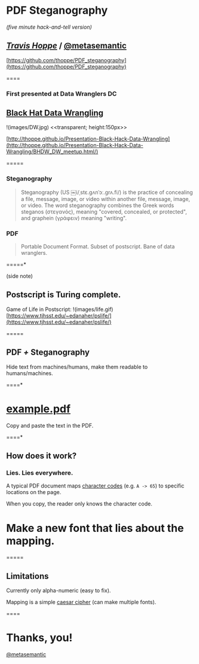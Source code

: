 # PDF Steganography
_(five minute hack-and-tell version)_

*[Travis Hoppe](http://thoppe.github.io/)* / [@metasemantic](https://twitter.com/metasemantic)
----------
[https://github.com/thoppe/PDF_steganography](https://github.com/thoppe/PDF_steganography)

====

### First presented at Data Wranglers DC
## [Black Hat Data Wrangling](http://www.meetup.com/Data-Wranglers-DC/events/225710555/)
!(images/DW.jpg) <<transparent; height:150px>>


[http://thoppe.github.io/Presentation-Black-Hack-Data-Wrangling](http://thoppe.github.io/Presentation-Black-Hack-Data-Wrangling/BHDW_DW_meetup.html/)

=====

### Steganography

> Steganography (US ￼i/ˌstɛ.ɡʌnˈɔː.ɡrʌ.fi/) is the practice of concealing a file, message, image, or video within another file, message, image, or video. The word steganography combines the Greek words steganos (στεγανός), meaning "covered, concealed, or protected", and graphein (γράφειν) meaning "writing".

### PDF
> Portable Document Format. Subset of postscript. Bane of data wranglers.

=====*

(side note)
## Postscript is Turing complete.


Game of Life in Postscript:
!(images/life.gif) [https://www.tjhsst.edu/~edanaher/pslife/](https://www.tjhsst.edu/~edanaher/pslife/)

=====

## PDF *+* Steganography

Hide text from machines/humans, make them readable to humans/machines.

====*

# [example.pdf](example.pdf)

Copy and paste the text in the PDF.

====*

## How does it work?
### Lies. Lies everywhere.


A typical PDF document maps [character codes](https://en.wikipedia.org/wiki/Character_encoding) (e.g. `A -> 65`) 
to specific locations on the page. 

When you copy, the reader only knows the character code.

Make a new font that lies about the mapping.
=====


=====

## Limitations

Currently only alpha-numeric (easy to fix).

Mapping is a simple [caesar cipher](https://en.wikipedia.org/wiki/Caesar_cipher) (can make multiple fonts).

====


# Thanks, you!
[@metasemantic](https://twitter.com/metasemantic)
